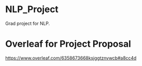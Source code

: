 # NLP_Project
Grad project for NLP.

# Overleaf for Project Proposal 
https://www.overleaf.com/6358673668ksjggtznvwcb#a8cc4d
